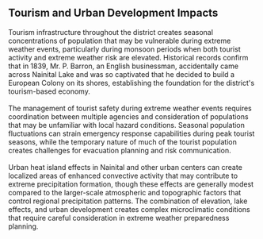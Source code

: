 ## Tourism and Urban Development Impacts

Tourism infrastructure throughout the district creates seasonal concentrations of population that may be vulnerable during extreme weather events, particularly during monsoon periods when both tourist activity and extreme weather risk are elevated. Historical records confirm that in 1839, Mr. P. Barron, an English businessman, accidentally came across Nainital Lake and was so captivated that he decided to build a European Colony on its shores, establishing the foundation for the district's tourism-based economy. <br> <br>
The management of tourist safety during extreme weather events requires coordination between multiple agencies and consideration of populations that may be unfamiliar with local hazard conditions. Seasonal population fluctuations can strain emergency response capabilities during peak tourist seasons, while the temporary nature of much of the tourist population creates challenges for evacuation planning and risk communication. <br> <br>
Urban heat island effects in Nainital and other urban centers can create localized areas of enhanced convective activity that may contribute to extreme precipitation formation, though these effects are generally modest compared to the larger-scale atmospheric and topographic factors that control regional precipitation patterns. The combination of elevation, lake effects, and urban development creates complex microclimatic conditions that require careful consideration in extreme weather preparedness planning.